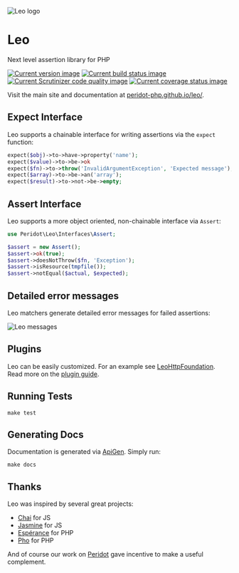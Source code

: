 ![Leo logo][logo-image]

[logo-image]: https://raw.github.com/peridot-php/leo/master/leo.png "Leo logo"

# Leo

Next level assertion library for PHP

[![Current version image][version-image]][current version]
[![Current build status image][build-image]][current build status]
[![Current Scrutinizer code quality image][scrutinizer-image]][current scrutinizer code quality]
[![Current coverage status image][coverage-image]][current coverage status]

[build-image]: https://img.shields.io/travis/peridot-php/leo/master.svg?style=flat-square "Current build status for the master branch"
[coverage-image]: https://img.shields.io/codecov/c/github/peridot-php/leo/master.svg?style=flat-square "Current test coverage for the master branch"
[current build status]: https://travis-ci.org/peridot-php/leo
[current coverage status]: https://codecov.io/github/peridot-php/leo
[current scrutinizer code quality]: https://scrutinizer-ci.com/g/peridot-php/leo/?branch=master
[current version]: https://packagist.org/packages/peridot-php/leo
[scrutinizer-image]: https://img.shields.io/scrutinizer/g/peridot-php/leo/master.svg?style=flat-square "Current Scrutinizer code quality for the master branch"
[version-image]: https://img.shields.io/packagist/v/peridot-php/leo.svg?style=flat-square "This project uses semantic versioning"

Visit the main site and documentation at [peridot-php.github.io/leo/](http://peridot-php.github.io/leo/).

## Expect Interface

Leo supports a chainable interface for writing assertions via the `expect`
function:

```php
expect($obj)->to->have->property('name');
expect($value)->to->be->ok
expect($fn)->to->throw('InvalidArgumentException', 'Expected message');
expect($array)->to->be->an('array');
expect($result)->to->not->be->empty;
```

## Assert Interface

Leo supports a more object oriented, non-chainable interface via `Assert`:

```php
use Peridot\Leo\Interfaces\Assert;

$assert = new Assert();
$assert->ok(true);
$assert->doesNotThrow($fn, 'Exception');
$assert->isResource(tmpfile());
$assert->notEqual($actual, $expected);
```

## Detailed error messages

Leo matchers generate detailed error messages for failed assertions:

![Leo messages][error-message-image]

[error-message-image]: https://raw.github.com/peridot-php/leo/master/message.png "Leo messages"

## Plugins

Leo can be easily customized. For an example see [LeoHttpFoundation]. Read more
on the [plugin guide].

[leohttpfoundation]: https://github.com/peridot-php/leo-http-foundation
[plugin guide]: http://peridot-php.github.io/leo/plugins.html

## Running Tests

    make test

## Generating Docs

Documentation is generated via [ApiGen]. Simply run:

    make docs

[apigen]: http://apigen.org/

## Thanks

Leo was inspired by several great projects:

- [Chai] for JS
- [Jasmine] for JS
- [Espérance] for PHP
- [Pho] for PHP

And of course our work on [Peridot] gave incentive to make a useful complement.

[chai]: http://chaijs.com/
[espérance]: https://github.com/esperance/esperance
[jasmine]: http://jasmine.github.io/
[peridot]: http://peridot-php.github.io/
[pho]: https://github.com/danielstjules/pho
